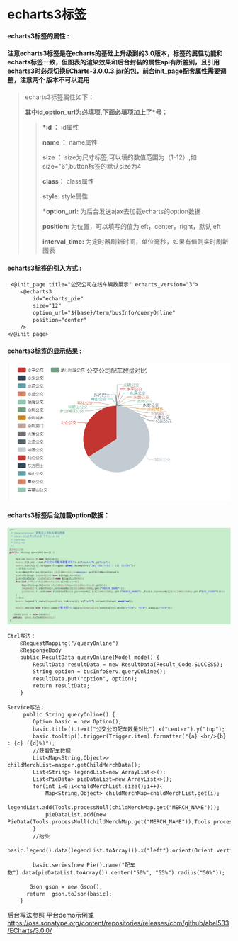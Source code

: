 # echarts3**标签**

#### echarts3**标签的属性 :**
#### 注意echarts3标签是在echarts的基础上升级到的3.0版本，标签的属性功能和echarts标签一致，但图表的渲染效果和后台封装的属性api有所差别，且引用echarts3时必须切换ECharts-3.0.0.3.jar的包，前台init_page配套属性需要调整，注意两个 版本不可以混用
> echarts3标签属性如下：
>
> **其中id,option_url为必填项,下面必填项加上了\*号**；
>
> > **\*id ：** id属性
> >
> > **name ：** name属性
> >
> > **size ：** size为尺寸标签,可以填的数值范围为（1-12）,如size="6",button标签的默认size为4
> >
> > **class：** class属性
> >
> > **style:** style属性
> >
> > **\*option_url:** 为后台发送ajax去加载echarts的option数据
> >
> > **position:** 为位置，可以填写的值为left，center，right，默认left
> >
> > **interval_time:** 为定时器刷新时间，单位毫秒，如果有值则实时刷新图表


#### echarts3标签的引入方式 :

```
 <@init_page title="公交公司在线车辆数展示" echarts_version="3">
    <@echarts3
        id="echarts_pie"
        size="12"
        option_url="${base}/term/busInfo/queryOnline"
        position="center"
    />
</@init_page>
```

#### echarts3标签的显示结果 :

![](/assets/echart3_1.png)

#### echarts3标签后台加载option数据：
![](/assets/echart3_2.png)
```
Ctrl写法：
    @RequestMapping("/queryOnline")
    @ResponseBody
    public ResultData queryOnline(Model model) {
        ResultData resultData = new ResultData(Result_Code.SUCCESS);
        String option = busInfoServ.queryOnline();
        resultData.put("option", option);
        return resultData;
    }

Service写法：
     public String queryOnline() {		
        Option basic = new Option();
        basic.title().text("公交公司配车数量对比").x("center").y("top");
        basic.tooltip().trigger(Trigger.item).formatter("{a} <br/>{b} : {c} ({d}%)");
        //获取配车数据
        List<Map<String,Object>> childMerchList=mapper.getChildMerchData();
        List<String> legendList=new ArrayList<>();
        List<PieData> pieDataList=new ArrayList<>();
        for(int i=0;i<childMerchList.size();i++){
        	Map<String,Object> childMerchMap=childMerchList.get(i);
        	legendList.add(Tools.processNull(childMerchMap.get("MERCH_NAME")));
        	pieDataList.add(new PieData(Tools.processNull(childMerchMap.get("MERCH_NAME")),Tools.processNull(childMerchMap.get("BUS_COUNT"))));
        }
        //抬头
        basic.legend().data(legendList.toArray()).x("left").orient(Orient.vertical);

        basic.series(new Pie().name("配车数").data(pieDataList.toArray()).center("50%", "55%").radius("50%"));
       
       Gson gson = new Gson();
      return  gson.toJson(basic);
	}
```


后台写法参照
平台demo示例或
https://oss.sonatype.org/content/repositories/releases/com/github/abel533/ECharts/3.0.0/


